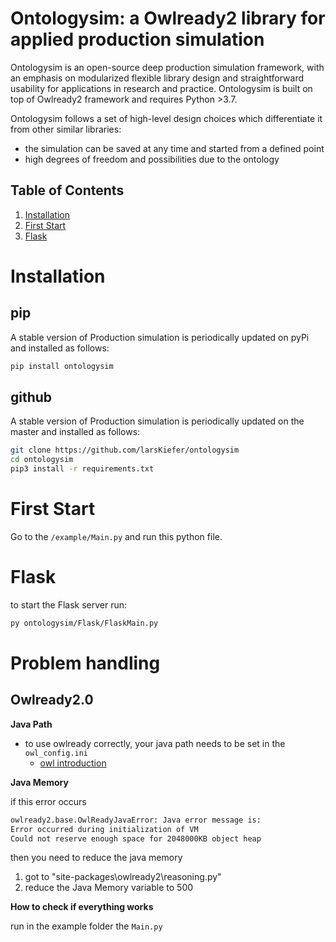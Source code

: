 Ontologysim: a Owlready2 library for applied production simulation
=====================================================================

Ontologysim is an open-source deep production simulation framework, with an emphasis on modularized flexible library design and straightforward usability for applications in research and practice. Ontologysim is built on top of Owlready2 framework and requires Python >3.7.

Ontologysim follows a set of high-level design choices which differentiate it from other similar libraries:

* the simulation can be saved at any time and started from a defined point
* high degrees of freedom and possibilities due to the ontology

## Table of Contents
1. [Installation](#installation)
2. [First Start](#first-start)
3. [Flask](#flask)


Installation
==============

pip
-----------

A stable version of Production simulation is periodically updated on pyPi and installed as follows:

````bash
pip install ontologysim
````

github
-----------

A stable version of Production simulation is periodically updated on the master and installed as follows:

````bash
git clone https://github.com/larsKiefer/ontologysim
cd ontologysim
pip3 install -r requirements.txt
````



First Start
===============

Go to the ``/example/Main.py`` and run this python file.

Flask
==============

to start the Flask server run:

````bash
py ontologysim/Flask/FlaskMain.py
````


Problem handling
==================

Owlready2.0
---------------
**Java Path**

* to use owlready correctly, your java path needs to be set in the ``owl_config.ini`` 
    * [owl introduction](../configs/owl/owl_config)

**Java Memory**

if this error occurs

````bash
owlready2.base.OwlReadyJavaError: Java error message is:
Error occurred during initialization of VM
Could not reserve enough space for 2048000KB object heap
````

then you need to reduce the java memory

1. got to "site-packages\owlready2\reasoning.py"
2. reduce the Java Memory variable to 500


**How to check if everything works**

run in the example folder the `Main.py`